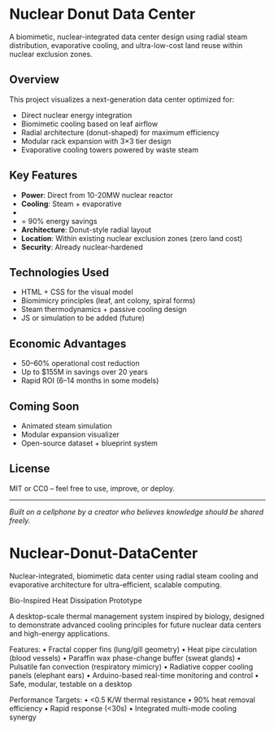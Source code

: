 #  Nuclear Donut Data Center

A biomimetic, nuclear-integrated data center design using radial steam distribution, evaporative cooling, and ultra-low-cost land reuse within nuclear exclusion zones.

##  Overview

This project visualizes a next-generation data center optimized for:

- Direct nuclear energy integration
- Biomimetic cooling based on leaf airflow
- Radial architecture (donut-shaped) for maximum efficiency
- Modular rack expansion with 3×3 tier design
- Evaporative cooling towers powered by waste steam

##  Key Features

- **Power**: Direct from 10-20MW nuclear reactor
- **Cooling**: Steam + evaporative
-
-   = 90% energy savings
- **Architecture**: Donut-style radial layout
- **Location**: Within existing nuclear exclusion zones (zero land cost)
- **Security**: Already nuclear-hardened

## Technologies Used

- HTML + CSS for the visual model
- Biomimicry principles (leaf, ant colony, spiral forms)
- Steam thermodynamics + passive cooling design
- JS or simulation to be added (future)

##  Economic Advantages

- 50–60% operational cost reduction
- Up to $155M in savings over 20 years
- Rapid ROI (6–14 months in some models)

##  Coming Soon

- Animated steam simulation
- Modular expansion visualizer
- Open-source dataset + blueprint system

##  License

MIT or CC0 – feel free to use, improve, or deploy.

---

*Built on a cellphone by a creator who believes knowledge should be shared freely.*

# Nuclear-Donut-DataCenter
Nuclear-integrated, biomimetic data center using radial steam cooling and evaporative architecture for ultra-efficient, scalable computing.

Bio-Inspired Heat Dissipation Prototype

A desktop-scale thermal management system inspired by biology, designed to demonstrate advanced cooling principles for future nuclear data centers and high-energy applications.

 Features:
	•	Fractal copper fins (lung/gill geometry)
	•	Heat pipe circulation (blood vessels)
	•	Paraffin wax phase-change buffer (sweat glands)
	•	Pulsatile fan convection (respiratory mimicry)
	•	Radiative copper cooling panels (elephant ears)
	•	Arduino-based real-time monitoring and control
	•	Safe, modular, testable on a desktop

Performance Targets:
	•	<0.5 K/W thermal resistance
	•	90% heat removal efficiency
	•	Rapid response (<30s)
	•	Integrated multi-mode cooling synergy

